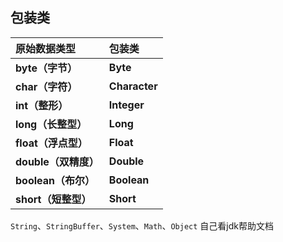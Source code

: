 ## 包装类

| 原始数据类型         | 包装类        |
| :------------------- | :------------ |
| **byte（字节）**     | **Byte**      |
| **char（字符）**     | **Character** |
| **int（整形）**      | **Integer**   |
| **long（长整型）**   | **Long**      |
| **float（浮点型）**  | **Float**     |
| **double（双精度）** | **Double**    |
| **boolean（布尔）**  | **Boolean**   |
| **short（短整型）**  | **Short**     |


`String`、`StringBuffer`、`System`、`Math`、`Object`
自己看jdk帮助文档

